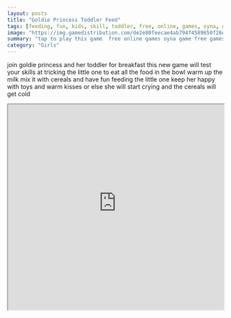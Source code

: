 ```yaml
---
layout: posts
title: "Goldie Princess Toddler Feed"
tags: [feeding, fun, kids, skill, toddler, free, online, games, oyna, game, free, games, play, play, games]
image: "https://img.gamedistribution.com/de2e80feecae4ab794f4589650f26de9.jpg"
summary: "tap to play this game  free online games oyna game free games play play games"
category: "Girls"
---
```


join goldie princess and her toddler for breakfast this new game will test your skills at tricking the little one to eat all the food in the bowl warm up the milk mix it with cereals and have fun feeding the little one keep her happy with toys and warm kisses or else she will start crying and the cereals will get cold

<iframe width="100%" height="480px;" src="https://html5.gamedistribution.com/de2e80feecae4ab794f4589650f26de9/"></iframe>